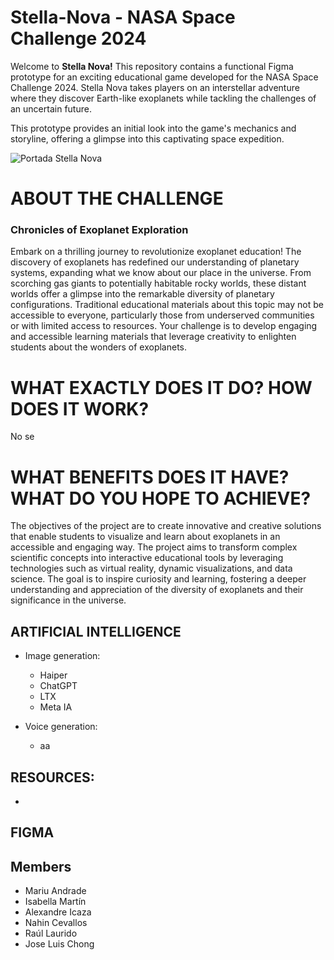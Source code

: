 # Stella-Nova - NASA Space Challenge 2024
Welcome to **Stella Nova!** This repository contains a functional Figma prototype for an exciting educational game developed for the NASA Space Challenge 2024. Stella Nova takes players on an interstellar adventure where they discover Earth-like exoplanets while tackling the challenges of an uncertain future.

This prototype provides an initial look into the game's mechanics and storyline, offering a glimpse into this captivating space expedition.

<img alt="Portada Stella Nova" src="">


# ABOUT THE CHALLENGE
### Chronicles of Exoplanet Exploration

Embark on a thrilling journey to revolutionize exoplanet education! The discovery of exoplanets has redefined our understanding of planetary systems, expanding what we know about our place in the universe. From scorching gas giants to potentially habitable rocky worlds, these distant worlds offer a glimpse into the remarkable diversity of planetary configurations. Traditional educational materials about this topic may not be accessible to everyone, particularly those from underserved communities or with limited access to resources. Your challenge is to develop engaging and accessible learning materials that leverage creativity to enlighten students about the wonders of exoplanets.

# WHAT EXACTLY DOES IT DO? HOW DOES IT WORK?
No se

# WHAT BENEFITS DOES IT HAVE? WHAT DO YOU HOPE TO ACHIEVE?
The objectives of the project are to create innovative and creative solutions that enable students to visualize and learn about exoplanets in an accessible and engaging way. The project aims to transform complex scientific concepts into interactive educational tools by leveraging technologies such as virtual reality, dynamic visualizations, and data science. The goal is to inspire curiosity and learning, fostering a deeper understanding and appreciation of the diversity of exoplanets and their significance in the universe.

## ARTIFICIAL INTELLIGENCE
- Image generation:
    - Haiper
    - ChatGPT
    - LTX
    - Meta IA

- Voice generation:
    - aa

## RESOURCES:
- 

## FIGMA

 
  

## Members
- Mariu Andrade
- Isabella Martín
- Alexandre Icaza
- Nahin Cevallos
- Raúl Laurido
- Jose Luis Chong


